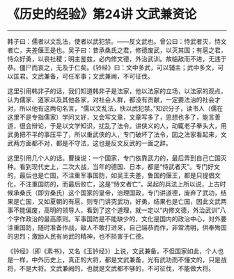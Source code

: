 # 《历史的经验》第24讲 文武兼资论

------

韩子曰：儒者以文乱法，使者以武犯禁。——反文武也。曾公曰：恃武者灭，恃文者亡，夫差偃王是也。吴子曰：昔承桑氏之君，修德废武，以灭其国；有扈之君，恃众好勇，以丧社稷；明主鉴兹，必内修文德，外治武训。故临敌而不进，无违于恭。僵尸而哀之，无及于仁矣。《铃经》曰：文中多武，可以辅主；武中多文，可以匡君。文武兼备，可任军事；文武兼阙，不可征伐。

这里引用韩非子的话，我们知道韩非子是法家，他以法家的立场，以法家的观点，认为儒家、道家以及其他各家，对社会人群，都没有贡献，一定要法治的社会才对，所以他有这两句名言，“儒以文乱法，快以武犯禁。”知识分子，读书人（儒在这里不是专指儒家）学问又好，又会写文章，文章写多了，思想也多了，能言善道，很会辩论，于是以文学知识，扰乱了法令。讲侠义的人，动辄老子拳头大，用武勇把不平的事压平了，所以重武侠的人，专门破坏了法令，因之法家看起来，文武两方面都不对，都是不守法，这也是反文反武的一面之辞。

这里引用几个人的话。曹操说：一个国家，专门依靠武力的，最后弄到自己亡国灭种。看到现代史上，二次大战，当年的德国、日本，都是“恃武者灭”。专门好文的，最后也是亡国，不注重军事国防，如吴王夫差，鲁国的偃王，都是只提倡文化，不注重国防的，而最后败亡，这是“恃文者亡”。吴起的兵法上所以说，上古时候承桑氏（即穷桑氏）这个国家的皇帝，治理国政，专门讲道德，废弃了武功，结果是亡国，又如夏朝的有扈，则专门讲究武功，好勇，结果也是亡国，因此文武两事不能偏废，高明的领导人，看到了这个道理，就一定以“内修文德，外治武训”八个字作政治的最高原则。军事国防是不能缺少的，文化是国内的政治中心，对外要注重国防，随时准备作战，敌人不敢打进来，自己端恭而作，非常清明，供奉殉国的忠烈；激励人民有尚武的精神，也不损害于仁德。

《钤经》（即《素书》，又名《玉钤经》）上说，文武兼备。不但国家如此，个人也是一样，中外历史上，真正的大将，都是文武兼备，光有武功而不懂文的，只是战将，不是大将。文武兼阙的，也就是文武都不够的，不可征伐，不能做大将。